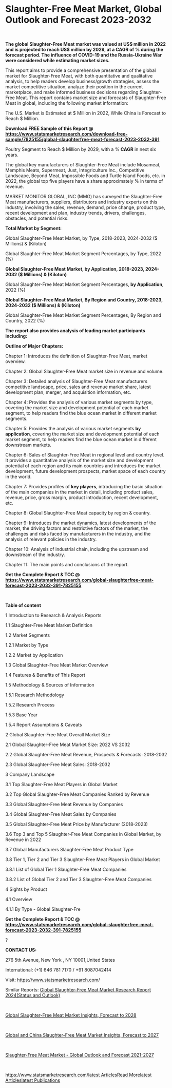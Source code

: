 <h1>Slaughter-Free Meat Market, Global Outlook and Forecast 2023-2032</h1><br/><p><strong>The global Slaughter-Free Meat market was valued at US$ million in 2022 and is projected to reach US$ million by 2029, at a <strong>CAGR</strong> of % during the forecast period. The influence of COVID-19 and the Russia-Ukraine War were considered while estimating market sizes.</strong></p>
 
 
 
 <p>This report aims to provide a comprehensive presentation of the global market for Slaughter-Free Meat, with both quantitative and qualitative analysis, to help readers develop business/growth strategies, assess the market competitive situation, analyze their position in the current marketplace, and make informed business decisions regarding Slaughter-Free Meat. This report contains market size and forecasts of Slaughter-Free Meat in global, including the following market information:</p>
 
 
 
 <p>The U.S. Market is Estimated at $ Million in 2022, While China is Forecast to Reach $ Million.</p>
 
 
 
 <p><strong>Download FREE Sample of this Report @ <a href="https://www.statsmarketresearch.com/download-free-sample/7825155/global-slaughterfree-meat-forecast-2023-2032-391">https://www.statsmarketresearch.com/download-free-sample/7825155/global-slaughterfree-meat-forecast-2023-2032-391</a></strong></p>
 
 
 
 <p>Poultry Segment to Reach $ Million by 2029, with a % <strong>CAGR</strong> in next six years.</p>
 
 
 
 <p>The global key manufacturers of Slaughter-Free Meat include Mosameat, Memphis Meats, Supermeat, Just, Integriculture Inc., Competitive Landscape, Beyond Meat, Impossible Foods and Turtle Island Foods, etc. in 2022, the global top five players have a share approximately % in terms of revenue.</p>
 
 
 
 <p>MARKET MONITOR GLOBAL, INC (MMG) has surveyed the Slaughter-Free Meat manufacturers, suppliers, distributors and industry experts on this industry, involving the sales, revenue, demand, price change, product type, recent development and plan, industry trends, drivers, challenges, obstacles, and potential risks.</p>
 
 
 
 <p><strong>Total Market by Segment:</strong></p>
 
 
 
 <p>Global Slaughter-Free Meat Market, by Type, 2018-2023, 2024-2032 ($ Millions) & (Kiloton)</p>
 
 
 
 <p>Global Slaughter-Free Meat Market Segment Percentages, by Type, 2022 (%)</p>
 
 
 
 <p><strong>Global Slaughter-Free Meat Market, <strong>by Application</strong>, 2018-2023, 2024-2032 ($ Millions) & (Kiloton)</strong></p>
 
 
 
 <p>Global Slaughter-Free Meat Market Segment Percentages, <strong>by Application</strong>, 2022 (%)</p>
 
 
 
 <p><strong>Global Slaughter-Free Meat Market, By Region and Country, 2018-2023, 2024-2032 ($ Millions) & (Kiloton)</strong></p>
 
 
 
 <p>Global Slaughter-Free Meat Market Segment Percentages, By Region and Country, 2022 (%)</p>
 
 
 
 <p><strong>The report also provides analysis of leading market participants including:</strong></p>
 
 
 
 <p><strong>Outline of Major Chapters:</strong></p>
 
 
 
 <p>Chapter 1: Introduces the definition of Slaughter-Free Meat, market overview.</p>
 
 
 
 <p>Chapter 2: Global Slaughter-Free Meat market size in revenue and volume.</p>
 
 
 
 <p>Chapter 3: Detailed analysis of Slaughter-Free Meat manufacturers competitive landscape, price, sales and revenue market share, latest development plan, merger, and acquisition information, etc.</p>
 
 
 
 <p>Chapter 4: Provides the analysis of various market segments by type, covering the market size and development potential of each market segment, to help readers find the blue ocean market in different market segments.</p>
 
 
 
 <p>Chapter 5: Provides the analysis of various market segments <strong>by application</strong>, covering the market size and development potential of each market segment, to help readers find the blue ocean market in different downstream markets.</p>
 
 
 
 <p>Chapter 6: Sales of Slaughter-Free Meat in regional level and country level. It provides a quantitative analysis of the market size and development potential of each region and its main countries and introduces the market development, future development prospects, market space of each country in the world.</p>
 
 
 
 <p>Chapter 7: Provides profiles of <strong>key players</strong>, introducing the basic situation of the main companies in the market in detail, including product sales, revenue, price, gross margin, product introduction, recent development, etc.</p>
 
 
 
 <p>Chapter 8: Global Slaughter-Free Meat capacity by region & country.</p>
 
 
 
 <p>Chapter 9: Introduces the market dynamics, latest developments of the market, the driving factors and restrictive factors of the market, the challenges and risks faced by manufacturers in the industry, and the analysis of relevant policies in the industry.</p>
 
 
 
 <p>Chapter 10: Analysis of industrial chain, including the upstream and downstream of the industry.</p>
 
 
 
 <p>Chapter 11: The main points and conclusions of the report.</p>
 
 
 
 <div><b>Get the Complete Report & TOC @ <a href="https://www.statsmarketresearch.com/global-slaughterfree-meat-forecast-2023-2032-391-7825155">https://www.statsmarketresearch.com/global-slaughterfree-meat-forecast-2023-2032-391-7825155</a></b></div>
 
 
 
 <p><br />
 
 <b>Table of content</b></p>
 
 
 
 <p>1 Introduction to Research & Analysis Reports<br />
 
 1.1 Slaughter-Free Meat Market Definition<br />
 
 1.2 Market Segments<br />
 
 1.2.1 Market by Type<br />
 
 1.2.2 Market by Application<br />
 
 1.3 Global Slaughter-Free Meat Market Overview<br />
 
 1.4 Features & Benefits of This Report<br />
 
 1.5 Methodology & Sources of Information<br />
 
 1.5.1 Research Methodology<br />
 
 1.5.2 Research Process<br />
 
 1.5.3 Base Year<br />
 
 1.5.4 Report Assumptions & Caveats<br />
 
 2 Global Slaughter-Free Meat Overall Market Size<br />
 
 2.1 Global Slaughter-Free Meat Market Size: 2022 VS 2032<br />
 
 2.2 Global Slaughter-Free Meat Revenue, Prospects & Forecasts: 2018-2032<br />
 
 2.3 Global Slaughter-Free Meat Sales: 2018-2032<br />
 
 3 Company Landscape<br />
 
 3.1 Top Slaughter-Free Meat Players in Global Market<br />
 
 3.2 Top Global Slaughter-Free Meat Companies Ranked by Revenue<br />
 
 3.3 Global Slaughter-Free Meat Revenue by Companies<br />
 
 3.4 Global Slaughter-Free Meat Sales by Companies<br />
 
 3.5 Global Slaughter-Free Meat Price by Manufacturer (2018-2023)<br />
 
 3.6 Top 3 and Top 5 Slaughter-Free Meat Companies in Global Market, by Revenue in 2022<br />
 
 3.7 Global Manufacturers Slaughter-Free Meat Product Type<br />
 
 3.8 Tier 1, Tier 2 and Tier 3 Slaughter-Free Meat Players in Global Market<br />
 
 3.8.1 List of Global Tier 1 Slaughter-Free Meat Companies<br />
 
 3.8.2 List of Global Tier 2 and Tier 3 Slaughter-Free Meat Companies<br />
 
 4 Sights by Product<br />
 
 4.1 Overview<br />
 
 4.1.1 By Type - Global Slaughter-Fre</p>
 
 
 
 <div><b>Get the Complete Report & TOC @ <a href="https://www.statsmarketresearch.com/global-slaughterfree-meat-forecast-2023-2032-391-7825155">https://www.statsmarketresearch.com/global-slaughterfree-meat-forecast-2023-2032-391-7825155</a></b></div>
 
 
 
 <p>? </p>
 
 
 
 <p><b>CONTACT US:</b><br />
 
 276 5th Avenue, New York , NY 10001,United States<br />
 
 International: (+1) 646 781 7170 / +91 8087042414<br />
 
 Visit: <a href="https://www.statsmarketresearch.com/">https://www.statsmarketresearch.com/</a><br />
 
 Similar Reports: <a href="https://www.statsmarketresearch.com/global-slaughterfree-meat-forecast-2023-2032-391-7825155">Global Slaughter-Free Meat Market Research Report 2024(Status and Outlook)</a><br />
 
 <br />
 
 <a href="https://www.statsmarketresearch.com/global-slaughterfree-meat-forecast-2023-2032-391-7825155">Global Slaughter-Free Meat Market Insights, Forecast to 2028</a><br />
 
 <br />
 
 <a href="https://www.statsmarketresearch.com/global-slaughterfree-meat-forecast-2023-2032-391-7825155">Global and China Slaughter-Free Meat Market Insights, Forecast to 2027</a><br />
 
 <br />
 
 <a href="https://www.statsmarketresearch.com/global-slaughterfree-meat-forecast-2023-2032-391-7825155">Slaughter-Free Meat Market - Global Outlook and Forecast 2021-2027</a><br />
 
 <br />
 
 <a href="https://gyeongbokgung.com">https://www.statsmarketresearch.com/</a><a href="https://hallyeomaritime.com">latest Articles</a><a href="https://jingwansa.com">Read More</a><a href="https://nguoiviet.jp/">latest Articles</a><a href="https://www.intelmarketresearch.com/">latest Publications</a></p>